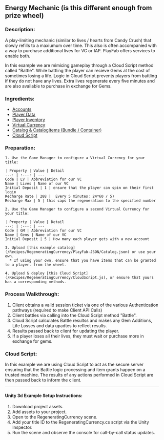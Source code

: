 ## Energy Mechanic (is this different enough from prize wheel)
### Description:
A play-limiting mechanic (similar to lives / hearts from Candy Crush) that slowly refills to a maxiumum over time. This also is often accompanied with a way to purchase additional lives for VC or IAP. PlayFab offers services to enable both. 

In this example we are mimicing gameplay through a Cloud Script method called "Battle". While battling the player can recieve Gems at the cost of sometimes losing a life. Logic in Cloud Script prevents players from battling if they do not have any lives. Extra lives regenerate every five minutes and are also available to purchase in exchange for Gems. 

### Ingredients:
  * [Accounts](https://api.playfab.com/docs/building-blocks#Accounts)
  * [Player Data](https://api.playfab.com/docs/building-blocks#Player_Data)
  * [Player Inventory](https://api.playfab.com/docs/building-blocks#Player_Inventory)
  * [Virtual Currency](https://api.playfab.com/docs/building-blocks#Virtual_Currency)
  * [Catalog & CatalogItems (Bundle / Container)](https://api.playfab.com/docs/building-blocks#Catalog)
  * [Cloud Script](https://api.playfab.com/docs/building-blocks#Cloud_Script)

### Preparation:
	1. Use the Game Manager to configure a Virtual Currency for your title:

    | Property | Value | Detail
    ---: | :---: | --- 
    Code | LV | Abbreviation for our VC
    Name | Lives | Name of our VC
    Initial Deposit | 1 | ensure that the player can spin on their first login
    Recharge Rate | 288 |  Every 5 minutes: 24*60 / 5)
    Recharge Max | 5 | this caps the regeneration to the specified number

    2. Use the Game Manager to configure a second Virtual Currency for your title:

	| Property | Value | Detail
	---: | :---: | --- 
	Code | GM | Abbreviation for our VC
	Name | Gems | Name of our VC
	Initial Deposit | 5 | How many each player gets with a new account

    3. Upload [this example catalog](/Recipes/RegeneratingCurrency/PlayFab-JSON/Catalog.json) or use your own.
      * If using your own, ensure that you have items that can be granted to a player. from the wheel.

    4. Upload & deploy [this Cloud Script](/Recipes/RegeneratingCurrency/CloudScript.js), or ensure that yours has a corresponding methods.  

### Process Walkthrough:
  1. Client obtains a valid session ticket via one of the various Authentication pathways (required to make Client API Calls)
  2. Client battles via calling into the Cloud Script method "Battle". 
  3. Cloud Script calculates Battle resultss and makes any Gem Additions, Life Losses and data upadtes to reflect results.
  4. Results passed back to client for updating the player.
  5. If a player loses all their lives, they must wait or purchase more in exchange for gems.


### Cloud Script:
In this example we are using Cloud Script to act as the secure server ensuring that the Battle logic processing and item grants happen on a trusted machine. The results of any actions performed in Cloud Script are then passed back to inform the client.

----

#### Unity 3d Example Setup Instructions:
  1. Download project assets. 
  2. Add assets to your project. 
  3. Open to the RegeneratingCurrency scene.
  4. Add your title ID to the RegeneratingCurrency.cs script via the Unity Inspector.
  5. Run the scene and observe the console for call-by-call status updates.